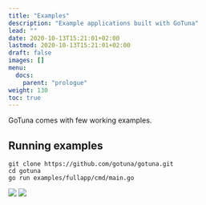 ```yaml
---
title: "Examples"
description: "Example applications built with GoTuna"
lead: ""
date: 2020-10-13T15:21:01+02:00
lastmod: 2020-10-13T15:21:01+02:00
draft: false
images: []
menu:
  docs:
    parent: "prologue"
weight: 130
toc: true
---
```


GoTuna comes with few working examples.


## Running examples
```
git clone https://github.com/gotuna/gotuna.git
cd gotuna
go run examples/fullapp/cmd/main.go
```

<img src="/images/screenshots/fullapp-2.png" class="img-fluid mb-4">
<img src="/images/screenshots/fullapp-1.png" class="img-fluid mb-4">



